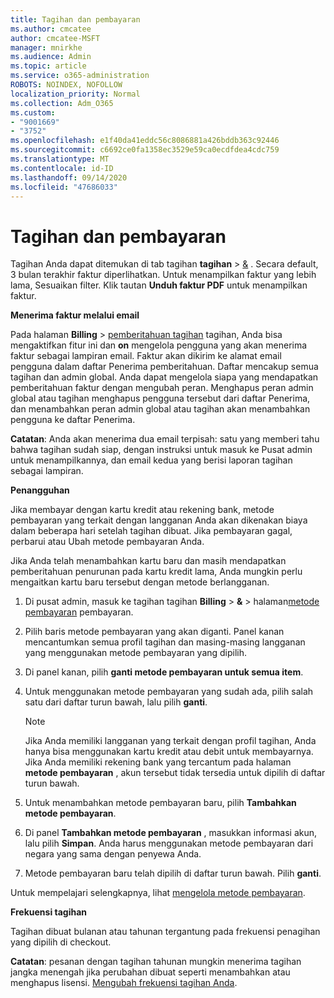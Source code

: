 ```yaml
---
title: Tagihan dan pembayaran
ms.author: cmcatee
author: cmcatee-MSFT
manager: mnirkhe
ms.audience: Admin
ms.topic: article
ms.service: o365-administration
ROBOTS: NOINDEX, NOFOLLOW
localization_priority: Normal
ms.collection: Adm_O365
ms.custom:
- "9001669"
- "3752"
ms.openlocfilehash: e1f40da41eddc56c8086881a426bddb363c92446
ms.sourcegitcommit: c6692ce0fa1358ec3529e59ca0ecdfdea4cdc759
ms.translationtype: MT
ms.contentlocale: id-ID
ms.lasthandoff: 09/14/2020
ms.locfileid: "47686033"
---
```

# <a name="billing-and-payment"></a>Tagihan dan pembayaran

Tagihan Anda dapat ditemukan di tab tagihan **tagihan**  >  [&](https://go.microsoft.com/fwlink/p/?linkid=848039) .  Secara default, 3 bulan terakhir faktur diperlihatkan.  Untuk menampilkan faktur yang lebih lama, Sesuaikan filter.  Klik tautan **Unduh faktur PDF** untuk menampilkan faktur.

**Menerima faktur melalui email**

Pada halaman **Billing**  >  [pemberitahuan tagihan](https://go.microsoft.com/fwlink/p/?linkid=853212) tagihan, Anda bisa mengaktifkan fitur ini dan **on** mengelola pengguna yang akan menerima faktur sebagai lampiran email. Faktur akan dikirim ke alamat email pengguna dalam daftar Penerima pemberitahuan. Daftar mencakup semua tagihan dan admin global.  Anda dapat mengelola siapa yang mendapatkan pemberitahuan faktur dengan mengubah peran.  Menghapus peran admin global atau tagihan menghapus pengguna tersebut dari daftar Penerima, dan menambahkan peran admin global atau tagihan akan menambahkan pengguna ke daftar Penerima.

**Catatan**: Anda akan menerima dua email terpisah: satu yang memberi tahu bahwa tagihan sudah siap, dengan instruksi untuk masuk ke Pusat admin untuk menampilkannya, dan email kedua yang berisi laporan tagihan sebagai lampiran.

**Penangguhan**

Jika membayar dengan kartu kredit atau rekening bank, metode pembayaran yang terkait dengan langganan Anda akan dikenakan biaya dalam beberapa hari setelah tagihan dibuat. Jika pembayaran gagal, perbarui atau Ubah metode pembayaran Anda.

Jika Anda telah menambahkan kartu baru dan masih mendapatkan pemberitahuan penurunan pada kartu kredit lama, Anda mungkin perlu mengaitkan kartu baru tersebut dengan metode berlangganan.

1. Di pusat admin, masuk ke tagihan tagihan **Billing**  >  **&**  >  halaman[metode pembayaran](https://go.microsoft.com/fwlink/p/?linkid=2018806) pembayaran.

2. Pilih baris metode pembayaran yang akan diganti. Panel kanan mencantumkan semua profil tagihan dan masing-masing langganan yang menggunakan metode pembayaran yang dipilih.

3. Di panel kanan, pilih **ganti metode pembayaran untuk semua item**.

4. Untuk menggunakan metode pembayaran yang sudah ada, pilih salah satu dari daftar turun bawah, lalu pilih **ganti**.

    > [!NOTE]
    > Jika Anda memiliki langganan yang terkait dengan profil tagihan, Anda hanya bisa menggunakan kartu kredit atau debit untuk membayarnya. Jika Anda memiliki rekening bank yang tercantum pada halaman **metode pembayaran** , akun tersebut tidak tersedia untuk dipilih di daftar turun bawah.

5. Untuk menambahkan metode pembayaran baru, pilih **Tambahkan metode pembayaran**.

6. Di panel **Tambahkan metode pembayaran** , masukkan informasi akun, lalu pilih **Simpan**. Anda harus menggunakan metode pembayaran dari negara yang sama dengan penyewa Anda.

7. Metode pembayaran baru telah dipilih di daftar turun bawah. Pilih **ganti**.

Untuk mempelajari selengkapnya, lihat [mengelola metode pembayaran](https://docs.microsoft.com/microsoft-365/commerce/billing-and-payments/manage-payment-methods).

**Frekuensi tagihan**

Tagihan dibuat bulanan atau tahunan tergantung pada frekuensi penagihan yang dipilih di checkout.  

**Catatan**: pesanan dengan tagihan tahunan mungkin menerima tagihan jangka menengah jika perubahan dibuat seperti menambahkan atau menghapus lisensi. [Mengubah frekuensi tagihan Anda](https://docs.microsoft.com/microsoft-365/commerce/billing-and-payments/change-payment-frequency).
